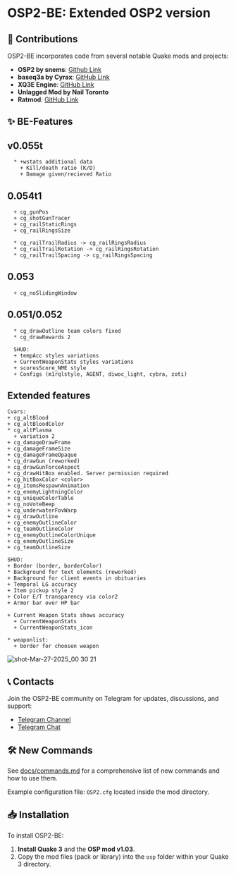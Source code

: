 # OSP2-BE: Extended OSP2 version

## 🔧 Contributions

OSP2-BE incorporates code from several notable Quake mods and projects:
- **OSP2 by snems**: [Github Link](https://github.com/snems/OSP2)
- **baseq3a by Cyrax**: [GitHub Link](https://github.com/ec-/baseq3a)
- **XQ3E Engine**: [GitHub Link](https://github.com/xq3e/engine)
- **Unlagged Mod by Nail Toronto**
- **Ratmod**: [GitHub Link](https://github.com/rdntcntrl/ratoa_gamecode)

## ✨ BE-Features

## v0.055t
```
  * +wstats additional data
    + Kill/death ratio (K/D)
    + Damage given/recieved Ratio
```
## 0.054t1
```
  + cg_gunPos
  + cg_shotGunTracer
  + cg_railStaticRings
  + cg_railRingsSize 

  * cg_railTrailRadius -> cg_railRingsRadius
  * cg_railTrailRotation -> cg_railRingsRotation
  * cg_railTrailSpacing -> cg_railRingsSpacing
```
## 0.053
```
  + cg_noSlidingWindow
```
## 0.051/0.052
```
  * cg_drawOutline team colors fixed
  * cg_drawRewards 2

  SHUD:
  + tempAcc styles variations
  + CurrentWeaponStats styles variations
  + scoresScore_NME	style
  + Configs (m1rqlstyle, AGENT, diwoc_light, cybra, zoti)
```
## Extended features
```
Cvars:
+ cg_altBlood
+ cg_altBloodColor
* cg_altPlasma 
  + variation 2
+ cg_damageDrawFrame
+ cg_damageFrameSize
+ cg_damageFrameOpaque
* cg_drawGun (reworked)
+ cg_drawGunForceAspect
* cg_drawHitBox enabled. Server permission required
+ cg_hitBoxColor <color>
+ cg_itemsRespawnAnimation
+ cg_enemyLightningColor
+ cg_uniqueColorTable
+ cg_noVoteBeep
+ cg_underwaterFovWarp
+ cg_drawOutline
+ cg_enemyOutlineColor
+ cg_teamOutlineColor
+ cg_enemyOutlineColorUnique
+ cg_enemyOutlineSize
+ cg_teamOutlineSize

SHUD:
+ Border (border, borderColor)
* Background for text elements (reworked)
+ Background for client events in obituaries
+ Temporal LG accuracy
+ Item pickup style 2
+ Color E/T transparency via color2
+ Armor bar over HP bar

+ Current Weapon Stats shows accuracy
  + CurrentWeaponStats
  + CurrentWeaponStats_icon

* weaponlist:
  + border for choosen weapon
```
![shot-Mar-27-2025_00 30 21](https://github.com/user-attachments/assets/11e8a2cf-8ef6-4984-a427-5af8ac9de650)


## 📞 Contacts

Join the OSP2-BE community on Telegram for updates, discussions, and support:
- [Telegram Channel](https://t.me/q3osp2)
- [Telegram Chat](https://t.me/q3_osp2)

## 🛠 New Commands

See [docs/commands.md](docs/commands.md) for a comprehensive list of new commands and how to use them.

Example configuration file: `OSP2.cfg` located inside the mod directory.

## 📥 Installation

To install OSP2-BE:

1. **Install Quake 3** and the **OSP mod v1.03**.
2. Copy the mod files (pack or library) into the `osp` folder within your Quake 3 directory.
